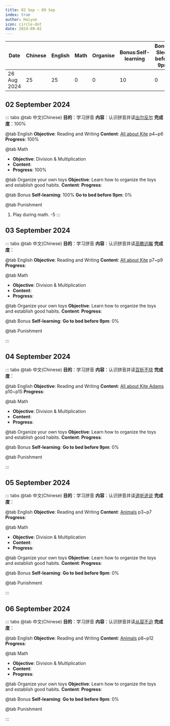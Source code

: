 ```yaml
---
title: 02 Sep ~ 09 Sep
index: true
author: Haiyue
icon: circle-dot
date: 2024-09-02
---
```


| Date | Chinese | English | Math | Organise | Bonus:Self-learning | Bonus: Sleep before 9pm | Punishment | Total |
| -- | -- | -- | -- | -- | -- | -- | -- | -- |
|26 Aug 2024 | 25 | 25 | 0 | 0 | 10 | 0 | Play during doing Math: -5 | 55 |


## 02 September 2024
::: tabs
@tab 中文(Chinese)
**目的**：学习拼音
**内容**：认识拼音并读[出尔反尔](/chinese/idiom/2024-01-10_出尔反尔.html)
**完成度**：100%

@tab English
**Objective**: Reading and Writing
**Content**: [All about Kite](/english/reading/K/02.AllAboutKite.html) p4~p6
**Progress**: 100%

@tab Math
* **Objective**: Division & Multiplication
* **Content**: 
* **Progress**: 100%

@tab Organize your own toys
**Objective**: Learn how to organize the toys and establish good habits.
**Content**: 
**Progress**: 

@tab Bonus
**Self-learning**: 100%
**Go to bed before 9pm**: 0%

@tab Punishment
1. Play during math. -5
:::


## 03 September 2024
::: tabs
@tab 中文(Chinese)
**目的**：学习拼音
**内容**：认识拼音并读[高瞻远瞩](/chinese/idiom/2024-01-07_高瞻远瞩.html)
**完成度**：

@tab English
**Objective**: Reading and Writing
**Content**: [All about Kite](/english/reading/K/02.AllAboutKite.html) p7~p9
**Progress**: 

@tab Math
* **Objective**: Division & Multiplication
* **Content**: 
* **Progress**: 

@tab Organize your own toys
**Objective**: Learn how to organize the toys and establish good habits.
**Content**: 
**Progress**: 

@tab Bonus
**Self-learning**: 
**Go to bed before 9pm**: 0%

@tab Punishment

:::

## 04 September 2024
::: tabs
@tab 中文(Chinese)
**目的**：学习拼音
**内容**：认识拼音并读[百折不挠](/chinese/idiom/2024-01-04_百折不挠.html)
**完成度**：

@tab English
**Objective**: Reading and Writing
**Content**: [All about Kite Adams](/english/reading/K/02.AllAboutKite.html) p10~p15
**Progress**: 

@tab Math
* **Objective**: Division & Multiplication
* **Content**: 
* **Progress**: 

@tab Organize your own toys
**Objective**: Learn how to organize the toys and establish good habits.
**Content**: 
**Progress**: 

@tab Bonus
**Self-learning**: 
**Go to bed before 9pm**: 0%

@tab Punishment

:::


## 05 September 2024
::: tabs
@tab 中文(Chinese)
**目的**：学习拼音
**内容**：认识拼音并读[道听途说](/chinese/idiom/2024-01-09_道听途说.html)
**完成度**：

@tab English
**Objective**: Reading and Writing
**Content**: [Animals](/english/reading/K/03.Animals.html.html) p3~p7
**Progress**: 

@tab Math
* **Objective**: Division & Multiplication
* **Content**: 
* **Progress**: 

@tab Organize your own toys
**Objective**: Learn how to organize the toys and establish good habits.
**Content**: 
**Progress**: 

@tab Bonus
**Self-learning**: 
**Go to bed before 9pm**: 0%

@tab Punishment

:::


## 06 September 2024
::: tabs
@tab 中文(Chinese)
**目的**：学习拼音
**内容**：认识拼音并读[从容不迫](/chinese/idiom/2024-01-11_从容不迫.html)
**完成度**：

@tab English
**Objective**: Reading and Writing
**Content**: [Animals](/english/reading/K/03.Animals.html.html) p8~p12
**Progress**: 

@tab Math
* **Objective**: Division & Multiplication
* **Content**: 
* **Progress**: 

@tab Organize your own toys
**Objective**: Learn how to organize the toys and establish good habits.
**Content**: 
**Progress**: 

@tab Bonus
**Self-learning**: 
**Go to bed before 9pm**: 0%

@tab Punishment

:::